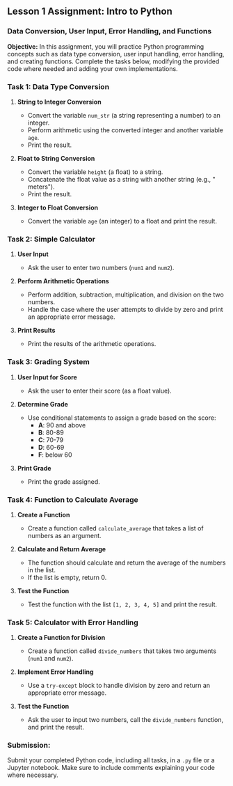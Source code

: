 ## Lesson 1 Assignment: Intro to Python
### Data Conversion, User Input, Error Handling, and Functions

**Objective:** In this assignment, you will practice Python programming concepts such as data type conversion, user input handling, error handling, and creating functions. Complete the tasks below, modifying the provided code where needed and adding your own implementations.

### **Task 1: Data Type Conversion**
1. **String to Integer Conversion**
   - Convert the variable `num_str` (a string representing a number) to an integer.
   - Perform arithmetic using the converted integer and another variable `age`.
   - Print the result.

2. **Float to String Conversion**
   - Convert the variable `height` (a float) to a string.
   - Concatenate the float value as a string with another string (e.g., " meters").
   - Print the result.

3. **Integer to Float Conversion**
   - Convert the variable `age` (an integer) to a float and print the result.

### **Task 2: Simple Calculator**
1. **User Input**
   - Ask the user to enter two numbers (`num1` and `num2`).

2. **Perform Arithmetic Operations**
   - Perform addition, subtraction, multiplication, and division on the two numbers.
   - Handle the case where the user attempts to divide by zero and print an appropriate error message.

3. **Print Results**
   - Print the results of the arithmetic operations.

### **Task 3: Grading System**
1. **User Input for Score**
   - Ask the user to enter their score (as a float value).

2. **Determine Grade**
   - Use conditional statements to assign a grade based on the score:
     - **A**: 90 and above
     - **B**: 80-89
     - **C**: 70-79
     - **D**: 60-69
     - **F**: below 60

3. **Print Grade**
   - Print the grade assigned.

### **Task 4: Function to Calculate Average**
1. **Create a Function**
   - Create a function called `calculate_average` that takes a list of numbers as an argument.

2. **Calculate and Return Average**
   - The function should calculate and return the average of the numbers in the list.
   - If the list is empty, return 0.

3. **Test the Function**
   - Test the function with the list `[1, 2, 3, 4, 5]` and print the result.

### **Task 5: Calculator with Error Handling**
1. **Create a Function for Division**
   - Create a function called `divide_numbers` that takes two arguments (`num1` and `num2`).

2. **Implement Error Handling**
   - Use a `try-except` block to handle division by zero and return an appropriate error message.

3. **Test the Function**
   - Ask the user to input two numbers, call the `divide_numbers` function, and print the result.

### **Submission:**
Submit your completed Python code, including all tasks, in a `.py` file or a Jupyter notebook. Make sure to include comments explaining your code where necessary.
